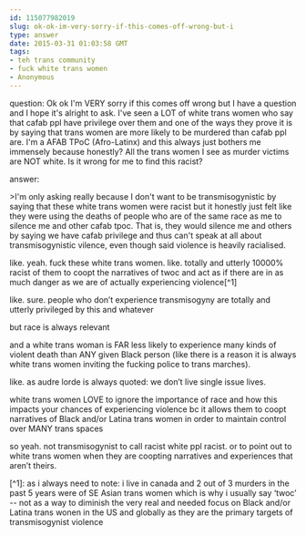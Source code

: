 ```yaml
---
id: 115077982019
slug: ok-ok-im-very-sorry-if-this-comes-off-wrong-but-i
type: answer
date: 2015-03-31 01:03:58 GMT
tags:
- teh trans community
- fuck white trans women
- Anonymous
---
```

question: Ok ok I'm VERY sorry if this comes off wrong but I have a question and I hope it's alright to ask.  I've seen a LOT of white trans women who say that cafab ppl have privilege over them and one of the ways they prove it is by saying that trans women are more likely to be murdered than cafab ppl are.  I'm a AFAB TPoC (Afro-Latinx) and this always just bothers me immensely because honestly?  All the trans women I see as murder victims are NOT white.  Is it wrong for me to find this racist?

answer: <p>&gt;I'm only asking really because I don't want to be transmisogynistic by saying that these white trans women were racist but it honestly just felt like they were using the deaths of people who are of the same race as me to silence me and other cafab tpoc. That is, they would silence me and others by saying we have cafab privilege and thus can't speak at all about transmisogynistic vilence, even though said violence is heavily racialised.</p><p>like. yeah. fuck these white trans women. like. totally and utterly 10000% racist of them to coopt the narratives of twoc and act as if there are in as much danger as we are of actually experiencing violence[^1]</p><p>like. sure. people who don’t experience transmisogyny are totally and utterly privileged by this and whatever</p><p>but race is always relevant</p><p>and a white trans woman is FAR less likely to experience many kinds of violent death than ANY given Black person (like there is a reason it is always white trans women inviting the fucking police to trans marches).&nbsp;</p><p>like. as audre lorde is always quoted: we don’t live single issue lives.</p><p>white trans women LOVE to ignore the importance of race and how this impacts your chances of experiencing violence bc it allows them to coopt narratives of Black and/or Latina trans women in order to maintain control over MANY trans spaces</p><p>so yeah. not transmisogynist to call racist white ppl racist. or to point out to white trans women when they are coopting narratives and experiences that aren’t theirs.</p><p>[^1]: as i always need to note: i live in canada and 2 out of 3 murders in the past 5 years were of SE Asian trans women which is why i usually say&nbsp;‘twoc’ -- not as a way to diminish the very real and needed focus on Black and/or Latina trans wonen in the US and globally as they are the primary targets of transmisogynist violence</p>